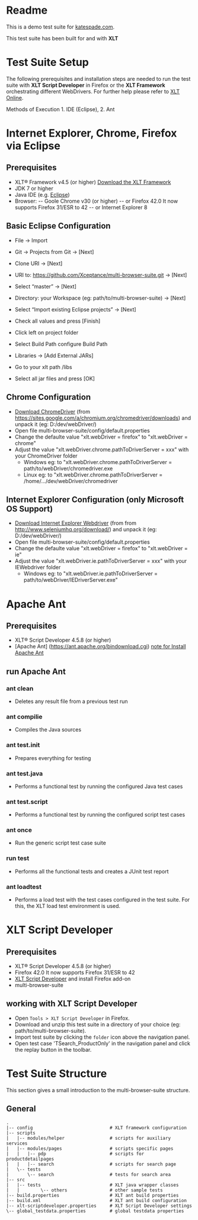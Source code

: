 # Readme

This is a demo test suite for [katespade.com](http://www.katespade.com).

This test suite has been built for and with __XLT__


# Test Suite Setup

The following prerequisites and installation steps are needed to run the test suite with __XLT Script Developer__ in Firefox or the __XLT Framework__ orchestrating different WebDrivers. For further help please refer to [XLT Online](https://www.xceptance.com/en/xlt/documentation.html).

Methods of Execution
	1. IDE (Eclipse), 
	2. Ant

# Internet Explorer, Chrome, Firefox  via Eclipse

## Prerequisites

- XLT&reg; Framework v4.5 (or higher) [Download the XLT Framework](https://www.xceptance.com/en/xlt/download.html)
- JDK 7 or higher
- Java IDE (e.g. [Eclipse](https://eclipse.org/downloads/))
- Browser: 
-- Goole Chrome v30 (or higher)
-- or Firefox 42.0 It now supports Firefox 31/ESR to 42
-- or Internet Explorer 8

## Basic Eclipse Configuration
- File -> Import 
- Git -> Projects from Git -> [Next] 
- Clone URI -> [Next]
- URI to: https://github.com/Xceptance/multi-browser-suite.git -> [Next] 
- Select “master” -> [Next] 
- Directory: your Workspace (eg: path/to/multi-browser-suite) -> [Next] 
- Select “Import existing Eclipse projects” -> [Next] 
- Check all values and press [Finish]

- Click left on project folder
- Select Build Path configure Build Path
- Libraries -> [Add External JARs]
- Go to your xlt path /libs
- Select all jar files and press [OK]


## Chrome Configuration
- [Download ChromeDriver](https://sites.google.com/a/chromium.org/chromedriver/downloads) (from https://sites.google.com/a/chromium.org/chromedriver/downloads) and unpack it (eg: D:/dev/webDriver/)
- Open file multi-browser-suite/config/default.properties
- Change the defaulte value "xlt.webDriver = firefox" to "xlt.webDriver = chrome"
- Adjust the value "xlt.webDriver.chrome.pathToDriverServer = xxx" with your ChromeDriver folder
	- Windows eg: to "xlt.webDriver.chrome.pathToDriverServer = path/to/webDriver/chromedriver.exe
	- Linux eg: to "xlt.webDriver.chrome.pathToDriverServer = /home/.../dev/webDriver/chromedriver

## Internet Explorer Configuration (only Microsoft OS Support)
- [Download Internet Explorer Webdriver](http://www.seleniumhq.org/download/) (from from http://www.seleniumhq.org/download/) and unpack it (eg: D:/dev/webDriver/)
- Open file multi-browser-suite/config/default.properties
- Change the defaulte value "xlt.webDriver = firefox" to "xlt.webDriver = ie"
- Adjust the value "xlt.webDriver.ie.pathToDriverServer  = xxx" with your IEWebdriver folder
	- Windows eg: to "xlt.webDriver.ie.pathToDriverServer  = path/to/webDriver/IEDriverServer.exe"

# Apache Ant
## Prerequisites
- XLT&reg; Script Developer 4.5.8 (or higher)
- [Apache Ant] (https://ant.apache.org/bindownload.cgi) [note for Install Apache Ant](https://ant.apache.org/manual/install.html#installing)

## run Apache Ant

### ant clean
* Deletes any result file from a previous test run

### ant compilie
* Compiles the Java sources

### ant test.init
* Prepares everything for testing

### ant test.java
* Performs a functional test by running the configured Java test cases


### ant test.script
* Performs a functional test by running the configured script test cases

### ant once
* Run the generic script test case suite

### run test
* Performs all the functional tests and creates a JUnit test report

### ant loadtest
* Performs a load test with the test cases configured in the test suite. For this, the XLT load test environment is used.


# XLT Script Developer

## Prerequisites

- XLT&reg; Script Developer 4.5.8 (or higher)
- Firefox 42.0 It now supports Firefox 31/ESR to 42
- [XLT Script Developer](https://www.xceptance.com/en/xlt/download.html) and install Firefox add-on
- multi-browser-suite


## working with XLT Script Developer
- Open `Tools > XLT Script Developer` in Firefox.
- Download and unzip this test suite in a directory of your choice (eg: path/to/multi-browser-suite).
- Import test suite by clicking the `folder` icon above the navigation panel.
- Open test case 'TSearch_ProductOnly' in the navigation panel and click the replay button in the toolbar.

# Test Suite Structure

This section gives a small introduction to the multi-browser-suite structure. 

## General

    .
    |-- config                             # XLT framework configuration
    |-- scripts
    |   |-- modules/helper                 # scripts for auxiliary services
    |   |-- modules/pages                  # scripts specific pages
    |   |   |-- pdp                        # scripts for productdetailpages
    |   |   |-- search                     # scripts for search page
    |   \-- tests
    |       \-- search                     # tests for search area
    |-- src
    |   |-- tests                          # XLT java wrapper classes
    |   |        \-- others                # other sample tests
    |-- build.properties                   # XLT ant build properties
    |-- build.xml                          # XLT ant build configuration
    |-- xlt-scriptdeveloper.properties     # XLT Script Developer settings
    \-- global_testdata.properties         # global testdata properties

